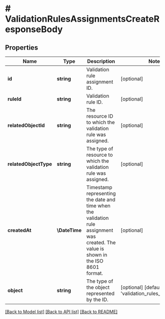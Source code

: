 # # ValidationRulesAssignmentsCreateResponseBody

## Properties

Name | Type | Description | Notes
------------ | ------------- | ------------- | -------------
**id** | **string** | Validation rule assignment ID. | [optional]
**ruleId** | **string** | Validation rule ID. | [optional]
**relatedObjectId** | **string** | The resource ID to which the validation rule was assigned. | [optional]
**relatedObjectType** | **string** | The type of resource to which the validation rule was assigned. | [optional]
**createdAt** | **\DateTime** | Timestamp representing the date and time when the validation rule assignment was created. The value is shown in the ISO 8601 format. | [optional]
**object** | **string** | The type of the object represented by the ID. | [optional] [default to 'validation_rules_assignment']

[[Back to Model list]](../../README.md#models) [[Back to API list]](../../README.md#endpoints) [[Back to README]](../../README.md)
